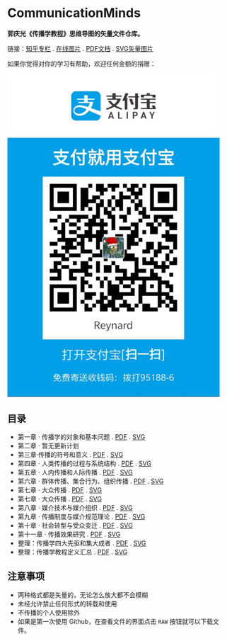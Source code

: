 # CommunicationMinds
<b>郭庆光《传播学教程》思维导图的矢量文件仓库。</b>  

链接：[知乎专栏](https://zhuanlan.zhihu.com/jcnotes) . [在线图片](https://zhuanlan.zhihu.com/p/27378927) . [PDF文档](https://github.com/oyrx/communicationminds/tree/master/pdf) . [SVG矢量图片](https://github.com/oyrx/communicationminds/tree/master/svg)  
  

如果你觉得对你的学习有帮助，欢迎任何金额的捐赠：  
  
<img src="https://github.com/oyrx/communicationminds/raw/master/donate.jpg" alt="捐赠" title="支付宝" width="480"/>


## 目录
- 第一章 · 传播学的对象和基本问题 . [PDF](https://github.com/oyrx/communicationminds/raw/master/pdf/1%E3%80%81%E4%BC%A0%E6%92%AD%E5%AD%A6%E7%9A%84%E5%AF%B9%E8%B1%A1%E5%92%8C%E5%9F%BA%E6%9C%AC%E9%97%AE%E9%A2%98.pdf) . [SVG](https://github.com/oyrx/communicationminds/raw/master/svg/1%E3%80%81%E4%BC%A0%E6%92%AD%E5%AD%A6%E7%9A%84%E5%AF%B9%E8%B1%A1%E5%92%8C%E5%9F%BA%E6%9C%AC%E9%97%AE%E9%A2%98.svg)
- 第二章 · 暂无更新计划
- 第三章·传播的符号和意义 . [PDF](https://github.com/oyrx/communicationminds/raw/master/pdf/3%E3%80%81%E4%BC%A0%E6%92%AD%E7%9A%84%E7%AC%A6%E5%8F%B7%E5%92%8C%E6%84%8F%E4%B9%89.pdf) . [SVG](https://github.com/oyrx/communicationminds/raw/master/svg/3%E3%80%81%E4%BC%A0%E6%92%AD%E7%9A%84%E7%AC%A6%E5%8F%B7%E5%92%8C%E6%84%8F%E4%B9%89.svg)
- 第四章 · 人类传播的过程与系统结构 . [PDF](https://github.com/oyrx/communicationminds/raw/master/pdf/4%E3%80%81%E4%BA%BA%E7%B1%BB%E4%BC%A0%E6%92%AD%E7%9A%84%E8%BF%87%E7%A8%8B%E4%B8%8E%E7%B3%BB%E7%BB%9F%E7%BB%93%E6%9E%84.pdf) . [SVG](https://github.com/oyrx/communicationminds/raw/master/svg/4%E3%80%81%E4%BA%BA%E7%B1%BB%E4%BC%A0%E6%92%AD%E7%9A%84%E8%BF%87%E7%A8%8B%E4%B8%8E%E7%B3%BB%E7%BB%9F%E7%BB%93%E6%9E%84.svg)
- 第五章 · 人内传播和人际传播 . [PDF](https://github.com/oyrx/communicationminds/raw/master/pdf/5%E3%80%81%E4%BA%BA%E5%86%85%E4%BC%A0%E6%92%AD%E5%92%8C%E4%BA%BA%E9%99%85%E4%BC%A0%E6%92%AD.pdf) . [SVG](https://github.com/oyrx/communicationminds/raw/master/svg/5%E3%80%81%E4%BA%BA%E5%86%85%E4%BC%A0%E6%92%AD%E5%92%8C%E4%BA%BA%E9%99%85%E4%BC%A0%E6%92%AD.svg)
- 第六章 · 群体传播、集合行为、组织传播 . [PDF](https://github.com/oyrx/communicationminds/raw/master/pdf/6%E3%80%81%E7%BE%A4%E4%BD%93%E4%BC%A0%E6%92%AD%E3%80%81%E9%9B%86%E5%90%88%E8%A1%8C%E4%B8%BA%E3%80%81%E7%BB%84%E7%BB%87%E4%BC%A0%E6%92%AD.pdf) . [SVG](https://github.com/oyrx/communicationminds/raw/master/svg/6%E3%80%81%E7%BE%A4%E4%BD%93%E4%BC%A0%E6%92%AD%E3%80%81%E9%9B%86%E5%90%88%E8%A1%8C%E4%B8%BA%E3%80%81%E7%BB%84%E7%BB%87%E4%BC%A0%E6%92%AD.svg)
- 第七章 · 大众传播 . [PDF](https://github.com/oyrx/communicationminds/raw/master/pdf/7%E3%80%81%E5%A4%A7%E4%BC%97%E4%BC%A0%E6%92%AD.pdf) . [SVG]()
- 第七章 · 大众传播 . [PDF](https://github.com/oyrx/communicationminds/raw/master/pdf/7%E3%80%81%E5%A4%A7%E4%BC%97%E4%BC%A0%E6%92%AD.pdf) . [SVG]()
- 第八章 · 媒介技术与媒介组织 . [PDF](https://github.com/oyrx/communicationminds/raw/master/pdf/8%E3%80%81%E5%AA%92%E4%BB%8B%E6%8A%80%E6%9C%AF%E4%B8%8E%E5%AA%92%E4%BB%8B%E7%BB%84%E7%BB%87.pdf) . [SVG](https://github.com/oyrx/communicationminds/raw/master/svg/8%E3%80%81%E5%AA%92%E4%BB%8B%E6%8A%80%E6%9C%AF%E4%B8%8E%E5%AA%92%E4%BB%8B%E7%BB%84%E7%BB%87.svg)
- 第九章 · 传播制度与媒介规范理论 . [PDF](https://github.com/oyrx/communicationminds/raw/master/pdf/9%E3%80%81%E4%BC%A0%E6%92%AD%E5%88%B6%E5%BA%A6%E4%B8%8E%E5%AA%92%E4%BB%8B%E8%A7%84%E8%8C%83%E7%90%86%E8%AE%BA.pdf) . [SVG](https://github.com/oyrx/communicationminds/raw/master/svg/9%E3%80%81%E4%BC%A0%E6%92%AD%E5%88%B6%E5%BA%A6%E4%B8%8E%E5%AA%92%E4%BB%8B%E8%A7%84%E8%8C%83%E7%90%86%E8%AE%BA.svg)
- 第十章 · 社会转型与受众变迁 . [PDF](https://github.com/oyrx/communicationminds/blob/master/pdf/10%E3%80%81%E7%A4%BE%E4%BC%9A%E8%BD%AC%E5%9E%8B%E4%B8%8E%E5%8F%97%E4%BC%97%E5%8F%98%E8%BF%81.pdf) . [SVG]()
- 第十一章 · 传播效果研究 . [PDF](https://github.com/oyrx/communicationminds/blob/master/pdf/11%E3%80%81%E4%BC%A0%E6%92%AD%E6%95%88%E6%9E%9C%E7%A0%94%E7%A9%B6.pdf) . [SVG]()
- 整理：传播学四大先驱和集大成者 . [PDF](https://github.com/oyrx/communicationminds/blob/master/pdf/%E4%BC%A0%E6%92%AD%E5%AD%A6%E5%9B%9B%E5%A4%A7%E5%85%88%E9%A9%B1%E5%92%8C%E9%9B%86%E5%A4%A7%E6%88%90%E8%80%85.pdf) . [SVG](https://github.com/oyrx/communicationminds/raw/master/svg/%E4%BC%A0%E6%92%AD%E5%AD%A6%E5%9B%9B%E5%A4%A7%E5%85%88%E9%A9%B1%E5%92%8C%E9%9B%86%E5%A4%A7%E6%88%90%E8%80%85.svg)
- 整理：传播学教程定义汇总 . [PDF](https://github.com/oyrx/communicationminds/blob/master/pdf/%E4%BC%A0%E6%92%AD%E5%AD%A6%E6%95%99%E7%A8%8B%E5%AE%9A%E4%B9%89%E6%B1%87%E6%80%BB.pdf) . [SVG](https://github.com/oyrx/communicationminds/raw/master/svg/%E4%BC%A0%E6%92%AD%E5%AD%A6%E6%95%99%E7%A8%8B%E5%AE%9A%E4%B9%89%E6%B1%87%E6%80%BB.svg)
  
## 注意事项
- 两种格式都是矢量的，无论怎么放大都不会模糊
- 未经允许禁止任何形式的转载和使用
- 不传播的个人使用除外
- 如果是第一次使用 Github，在查看文件的界面点击 `RAW` 按钮就可以下载文件。

